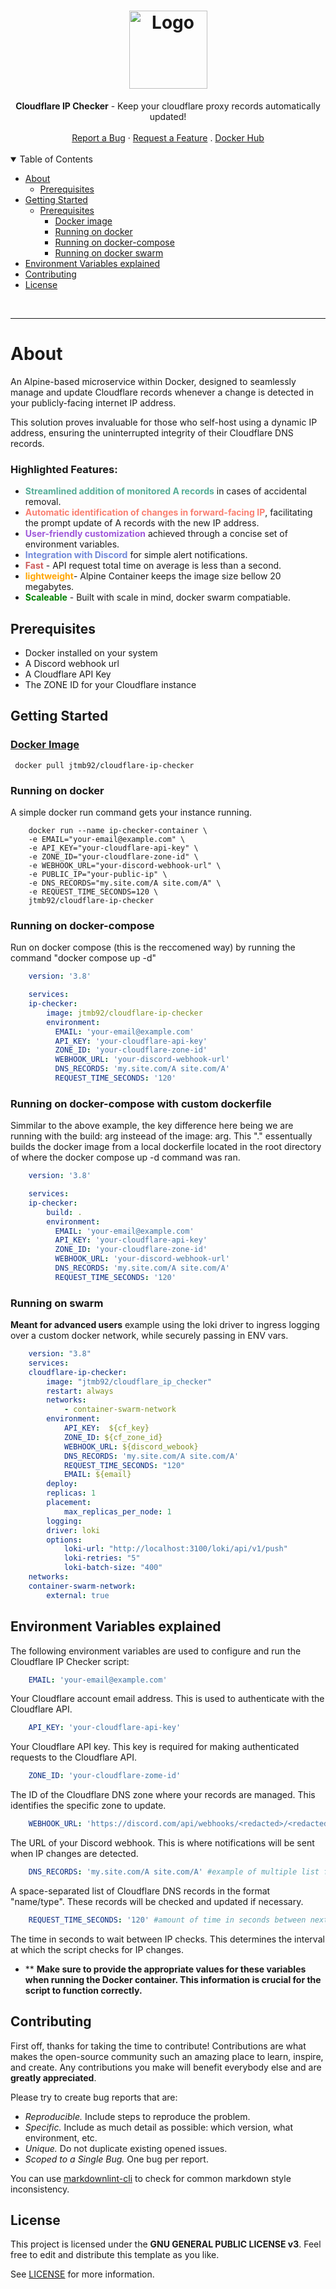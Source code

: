 <h1 align="center">
  <a href="https://github.com/dec0dOS/amazing-github-template">
    <img src="https://avatars.githubusercontent.com/u/86915618?v=4" alt="Logo" width="125" height="125">
  </a>
</h1>

<div align="center">
  <b>Cloudflare IP Checker</b> - Keep your cloudflare proxy records automatically updated!
  <br />
  <br />
  <a href="https://github.com/jtmb/ip_check/issues/new?assignees=&labels=bug&title=bug%3A+">Report a Bug</a>
  ·
  <a href="https://github.com/jtmb/ip_check/issues/new?assignees=&labels=enhancement&template=02_FEATURE_REQUEST.md&title=feat%3A+">Request a Feature</a>
  .
  <a href="https://hub.docker.com/repository/docker/jtmb92/cloudflare_ip_checker/general">Docker Hub</a>
</div>
<br>
<details open="open">
<summary>Table of Contents</summary>

- [About](#about)
  - [Prerequisites](#prerequisites)
- [Getting Started](#getting-started)
  - [Prerequisites](#prerequisites)
    - [Docker image](#docker-image)
    - [Running on docker](#running-on-docker)
    - [Running on docker-compose](#running-on-docker-compose)
    - [Running on docker swarm](#running-on-docker-swarm)
- [Environment Variables explained](#environment-variables-explained)
- [Contributing](#contributing)
- [License](#license)

</details>
<br>

---

### <h1>About</h1>

An Alpine-based microservice within Docker, designed to seamlessly manage and update Cloudflare records whenever a change is detected in your publicly-facing internet IP address.

This solution proves invaluable for those who self-host using a dynamic IP address, ensuring the uninterrupted integrity of their Cloudflare DNS records.

### Highlighted Features:

- <span style="color:#57AD98"><b>Streamlined addition of monitored A records</b></span> in cases of accidental removal.
- <span style="color:#FA8072"><b>Automatic identification of changes in forward-facing IP</b></span>, facilitating the prompt update of A records with the new IP address.
- <span style="color:#9E57DA"><b>User-friendly customization</b></span> achieved through a concise set of environment variables.
- <span style="color:#7289d9"><b>Integration with Discord</b></span> for simple alert notifications.
- <span style="color:#CD5C5C"><b>Fast</b></span> - API request total time on average is less than a second.
- <span style="color:#FFA500"><b>lightweight</b></span>- Alpine Container keeps the image size bellow 20 megabytes.
- <span style="color:green"><b>Scaleable</b></span> - Built with scale in mind, docker swarm compatiable.


## Prerequisites

- Docker installed on your system
- A Discord webhook url
- A Cloudflare API Key
- The ZONE ID for your Cloudflare instance

### <h2>Getting Started</h2>
### [Docker Image](https://hub.docker.com/r/jtmb92/cloudflare_ip_checker)
```docker
 docker pull jtmb92/cloudflare-ip-checker
```
### Running on docker
A simple docker run command gets your instance running. 
```docker
    docker run --name ip-checker-container \
    -e EMAIL="your-email@example.com" \
    -e API_KEY="your-cloudflare-api-key" \
    -e ZONE_ID="your-cloudflare-zone-id" \
    -e WEBHOOK_URL="your-discord-webhook-url" \
    -e PUBLIC_IP="your-public-ip" \
    -e DNS_RECORDS="my.site.com/A site.com/A" \
    -e REQUEST_TIME_SECONDS=120 \
    jtmb92/cloudflare-ip-checker
```
### Running on docker-compose
Run on docker compose (this is the reccomened way) by running the command "docker compose up -d"
```yaml
    version: '3.8'

    services:
    ip-checker:
        image: jtmb92/cloudflare-ip-checker
        environment:
          EMAIL: 'your-email@example.com'
          API_KEY: 'your-cloudflare-api-key'
          ZONE_ID: 'your-cloudflare-zone-id'
          WEBHOOK_URL: 'your-discord-webhook-url'
          DNS_RECORDS: 'my.site.com/A site.com/A'
          REQUEST_TIME_SECONDS: '120'
```

### Running on docker-compose with custom dockerfile
Simmilar to the above example, the key difference here being we are running with the build: arg insteead of the image: arg. 
This "." essentually builds the docker image from a local dockerfile located in the root directory of where the docker compose up -d command was ran.
```yaml
    version: '3.8'

    services:
    ip-checker:
        build: .
        environment:
          EMAIL: 'your-email@example.com'
          API_KEY: 'your-cloudflare-api-key'
          ZONE_ID: 'your-cloudflare-zone-id'
          WEBHOOK_URL: 'your-discord-webhook-url'
          DNS_RECORDS: 'my.site.com/A site.com/A'
          REQUEST_TIME_SECONDS: '120'
```
### Running on swarm
**Meant for advanced users**
example using the loki driver to ingress logging over a custom docker network, while securely passing in ENV vars.
```yaml
    version: "3.8"
    services:
    cloudflare-ip-checker:
        image: "jtmb92/cloudflare_ip_checker"
        restart: always
        networks:
            - container-swarm-network
        environment:
            API_KEY:  ${cf_key}
            ZONE_ID: ${cf_zone_id}
            WEBHOOK_URL: ${discord_webook}
            DNS_RECORDS: 'my.site.com/A site.com/A'
            REQUEST_TIME_SECONDS: "120"
            EMAIL: ${email}
        deploy:
        replicas: 1
        placement:
            max_replicas_per_node: 1
        logging:
        driver: loki
        options:
            loki-url: "http://localhost:3100/loki/api/v1/push"
            loki-retries: "5"
            loki-batch-size: "400"
    networks:
    container-swarm-network:
        external: true
```

## Environment Variables explained

The following environment variables are used to configure and run the Cloudflare IP Checker script:
```yaml
    EMAIL: 'your-email@example.com'
```  
Your Cloudflare account email address. This is used to authenticate with the Cloudflare API.
```yaml
    API_KEY: 'your-cloudflare-api-key'
```     
Your Cloudflare API key. This key is required for making authenticated requests to the Cloudflare API.
```yaml
    ZONE_ID: 'your-cloudflare-zome-id'
```      
The ID of the Cloudflare DNS zone where your records are managed. This identifies the specific zone to update.
```yaml
    WEBHOOK_URL: 'https://discord.com/api/webhooks/<redacted>/<redacted>'
```     
The URL of your Discord webhook. This is where notifications will be sent when IP changes are detected.
```yaml
    DNS_RECORDS: 'my.site.com/A site.com/A' #example of multiple list format entries
```      
 A space-separated list of Cloudflare DNS records in the format "name/type". These records will be checked and updated if necessary.
```yaml
    REQUEST_TIME_SECONDS: '120' #amount of time in seconds between next set of API requests. 
```    
The time in seconds to wait between IP checks. This determines the interval at which the script checks for IP changes.

- ** <b>Make sure to provide the appropriate values for these variables when running the Docker container. This information is crucial for the script to function correctly.</b>

## Contributing

First off, thanks for taking the time to contribute! Contributions are what makes the open-source community such an amazing place to learn, inspire, and create. Any contributions you make will benefit everybody else and are **greatly appreciated**.

Please try to create bug reports that are:

- _Reproducible._ Include steps to reproduce the problem.
- _Specific._ Include as much detail as possible: which version, what environment, etc.
- _Unique._ Do not duplicate existing opened issues.
- _Scoped to a Single Bug._ One bug per report.

You can use [markdownlint-cli](https://github.com/igorshubovych/markdownlint-cli) to check for common markdown style inconsistency.

## License

This project is licensed under the **GNU GENERAL PUBLIC LICENSE v3**. Feel free to edit and distribute this template as you like.

See [LICENSE](LICENSE) for more information.

